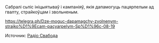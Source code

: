 Сабралі сьпіс ініцыятываў і кампаніяў, якія дапамогуць пацярпелым ад гвалту, страйкоўцам і звольненым.

https://telegra.ph/Dze-moguc-dapamagchy-zvolnenym-strajko%D1%9Ecam-pacyarpelym-Sp%D1%96c-08-19

Источник: [Радiо Свабода](https://t.me/radiosvaboda/7779)

